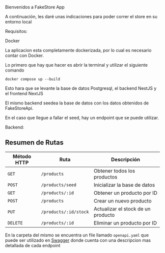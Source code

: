 Bienvenidos a FakeStore App

A continuación, les daré unas indicaciones para poder correr el store en su entorno local

Requisitos:

Docker


La aplicacion esta completamente dockerizada, por lo cual es necesario contar con Docker.

Lo primero que hay que hacer es abrir la terminal y utilizar el siguiente comando

```docker compose up --build```

Esto hara que se levante la base de datos Postgresql, el backend NestJS y el frontend NextJS

El mismo backend seedea la base de datos con los datos obtenidos de FakeStoreApi.

En el caso que llegue a fallar el seed, hay un endpoint que se puede utilizar.

Backend:

## Resumen de Rutas

| Método HTTP | Ruta                  | Descripción                          |
|-------------|-----------------------|--------------------------------------|
| `GET`      | `/products`           | Obtener todos los productos          |
| `POST`     | `/products/seed`      | Inicializar la base de datos         |
| `GET`      | `/products/:id`       | Obtener un producto por ID           |
| `POST`     | `/products`           | Crear un nuevo producto              |
| `PUT`      | `/products/:id/stock` | Actualizar el stock de un producto   |
| `DELETE`   | `/products/:id`       | Eliminar un producto por ID          |

En la carpeta del mismo se encuentra un file llamado `openapi.yaml` que puede ser utilizado en [Swagger](https://editor.swagger.io/) donde cuenta con una descripcion mas detallada de cada endpoint